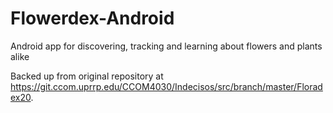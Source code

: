 # Flowerdex-Android
Android app for discovering, tracking and learning about flowers and plants alike

Backed up from original repository at https://git.ccom.uprrp.edu/CCOM4030/Indecisos/src/branch/master/Floradex20.
